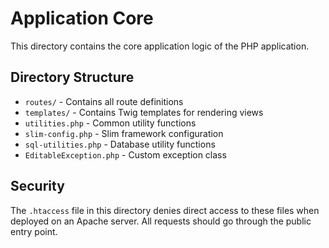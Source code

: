 # Application Core

This directory contains the core application logic of the PHP application.

## Directory Structure

- `routes/` - Contains all route definitions
- `templates/` - Contains Twig templates for rendering views
- `utilities.php` - Common utility functions
- `slim-config.php` - Slim framework configuration
- `sql-utilities.php` - Database utility functions
- `EditableException.php` - Custom exception class

## Security

The `.htaccess` file in this directory denies direct access to these files when deployed on an Apache server. All requests should go through the public entry point. 